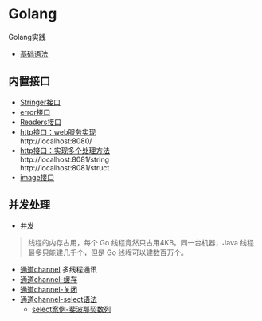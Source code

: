 # Golang
 Golang实践

- [基础语法](./语法/README.md)

## 内置接口
- [Stringer接口](./内置接口/14.3内置Stringer接口.go)
- [error接口](./内置接口/14.4内置error接口.go)
- [Readers接口](./内置接口/14.5内置Readers接口.go)
- [http接口：web服务实现](./内置接口/14.6内置http.go)\
  http://localhost:8080/
- [http接口：实现多个处理方法](./内置接口/14.7内置http2.go)\
  http://localhost:8081/string \
  http://localhost:8081/struct
- [image接口](./内置接口/14.8内置image.go)

## 并发处理
- [并发](./语法/15并发.go)
>线程的内存占用，每个 Go 线程竟然只占用4KB。同一台机器，Java 线程最多只能建几千个，但是 Go 线程可以建数百万个。
- [通道channel](./语法/16channel.go)
  多线程通讯
- [通道channel-缓存](./语法/17channel缓冲.go)
- [通道channel-关闭](./语法/18channel关闭与遍历.go)
- [通道channel-select语法](./语法/19channelSelect.go)
    - [select案例-斐波那契数列](./语法/20channelSelectFibonacci.go)



